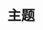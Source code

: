 ---
layout: default
title: 主题
keywords: 开源,open-source,GitHub,开源项目
description: 开源改变世界。
permalink: /themes/
---
